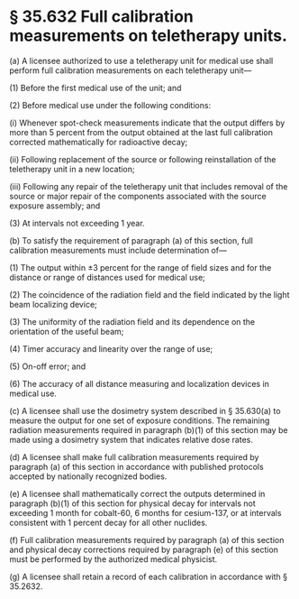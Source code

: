 # § 35.632   Full calibration measurements on teletherapy units.

(a) A licensee authorized to use a teletherapy unit for medical use shall perform full calibration measurements on each teletherapy unit— 


(1) Before the first medical use of the unit; and 


(2) Before medical use under the following conditions: 


(i) Whenever spot-check measurements indicate that the output differs by more than 5 percent from the output obtained at the last full calibration corrected mathematically for radioactive decay; 


(ii) Following replacement of the source or following reinstallation of the teletherapy unit in a new location; 


(iii) Following any repair of the teletherapy unit that includes removal of the source or major repair of the components associated with the source exposure assembly; and 


(3) At intervals not exceeding 1 year. 


(b) To satisfy the requirement of paragraph (a) of this section, full calibration measurements must include determination of— 


(1) The output within ±3 percent for the range of field sizes and for the distance or range of distances used for medical use; 


(2) The coincidence of the radiation field and the field indicated by the light beam localizing device; 


(3) The uniformity of the radiation field and its dependence on the orientation of the useful beam; 


(4) Timer accuracy and linearity over the range of use; 


(5) On-off error; and 


(6) The accuracy of all distance measuring and localization devices in medical use. 


(c) A licensee shall use the dosimetry system described in § 35.630(a) to measure the output for one set of exposure conditions. The remaining radiation measurements required in paragraph (b)(1) of this section may be made using a dosimetry system that indicates relative dose rates. 


(d) A licensee shall make full calibration measurements required by paragraph (a) of this section in accordance with published protocols accepted by nationally recognized bodies. 


(e) A licensee shall mathematically correct the outputs determined in paragraph (b)(1) of this section for physical decay for intervals not exceeding 1 month for cobalt-60, 6 months for cesium-137, or at intervals consistent with 1 percent decay for all other nuclides. 


(f) Full calibration measurements required by paragraph (a) of this section and physical decay corrections required by paragraph (e) of this section must be performed by the authorized medical physicist. 


(g) A licensee shall retain a record of each calibration in accordance with § 35.2632. 




